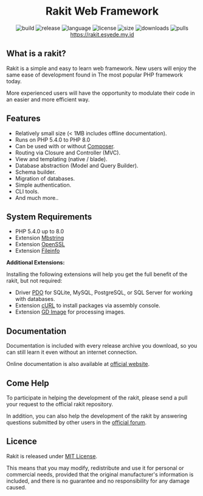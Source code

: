 
<h1 align="center">Rakit Web Framework</h1>

<p align="center">
  <img src="https://github.com/esyede/rakit/workflows/build/badge.svg" alt="build"/>
  <img src="https://img.shields.io/github/v/release/esyede/rakit?include_prereleases" alt="release"/>
  <img src="https://img.shields.io/github/languages/top/esyede/rakit" alt="language"/>
  <img src="https://img.shields.io/github/license/esyede/rakit" alt="license"/>
  <img src="https://img.shields.io/github/languages/code-size/esyede/rakit" alt="size"/>
  <img src="https://img.shields.io/github/downloads/esyede/rakit/total" alt="downloads"/>
  <img src="https://img.shields.io/badge/PRs-welcome-brightgreen.svg" alt="pulls"/>
  <br>
  <a href="https://rakit.esyede.my.id">https://rakit.esyede.my.id</a>
</p>



## What is a rakit?

Rakit is a simple and easy to learn web framework.
New users will enjoy the same ease of development found in
The most popular PHP framework today.

More experienced users will have the opportunity to modulate their code
in an easier and more efficient way.


## Features

- Relatively small size (< 1MB includes offline documentation).
- Runs on PHP 5.4.0 to PHP 8.0
- Can be used with or without [Composer](https://getcomposer.org).
- Routing via Closure and Controller (MVC).
- View and templating (native / blade).
- Database abstraction (Model and Query Builder).
- Schema builder.
- Migration of databases.
- Simple authentication.
- CLI tools.
- And much more..


## System Requirements

- PHP 5.4.0 up to 8.0
- Extension [Mbstring](https://www.php.net/manual/en/book.mbstring.php)
- Extension [OpenSSL](https://www.php.net/manual/en/book.openssl.php)
- Extension [Fileinfo](https://www.php.net/manual/en/book.fileinfo.php)

**Additional Extensions:**

Installing the following extensions will help you get the full benefit of the rakit,
but not required:

- Driver [PDO](https://www.php.net/manual/en/pdo.installation.php) for SQLite, MySQL, PostgreSQL, or SQL Server for working with databases.
- Extension [cURL](https://www.php.net/manual/en/book.curl.php) to install packages via assembly console.
- Extension [GD Image](https://www.php.net/manual/en/book.image.php) for processing images.

## Documentation

Documentation is included with every release archive you download,
so you can still learn it even without an internet connection.

Online documentation is also available at [official website](https://rakit.esyede.my.id).

## Come Help

To participate in helping the development of the rakit, please send a pull your request to the official rakit repository.

In addition, you can also help the development of the rakit by answering questions submitted by other users in the [official forum](https://rakit.esyede.my.id/forum).



## Licence

Rakit is released under [MIT License](http://www.opensource.org/licenses/mit-license.php).

This means that you may modify, redistribute and use it for personal or commercial needs, provided that the original manufacturer's information is included, and there is no guarantee and no responsibility for any damage caused.
